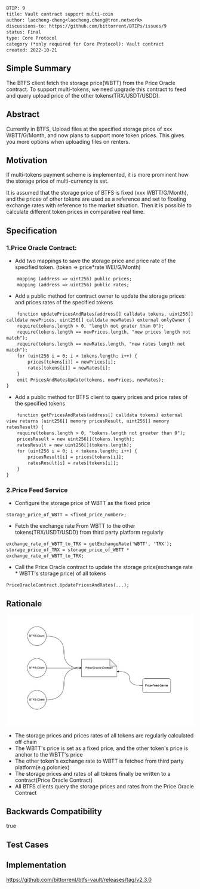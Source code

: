 
```
BTIP: 9
title: Vault contract support multi-coin
author: laocheng-cheng<laocheng.cheng@tron.network>
discussions-to: https://github.com/bittorrent/BTIPs/issues/9
status: Final
type: Core Protocol
category (*only required for Core Protocol): Vault contract
created: 2022-10-21
```

## Simple Summary

The BTFS client fetch the storage price(WBTT) from the Price Oracle contract. To support multi-tokens, we need upgrade this contract to feed and query upload price of the other tokens(TRX/USDT/USDD).

## Abstract

Currently in BTFS, Upload files at the specified storage price of xxx WBTT/G/Month, and now plans to support more token prices. This gives you more options when uploading files on renters.

## Motivation

If multi-tokens payment scheme is implemented, it is more prominent how the storage price of multi-currency is set.

It is assumed that the storage price of BTFS is fixed (xxx WBTT/G/Month), and the prices of other tokens are used as a reference and set to floating exchange rates with reference to the market situation. Then it is possible to calculate different token prices in comparative real time.

## Specification

### 1.Price Oracle Contract:
- Add two mappings to save the storage price and price rate of the specified token. (token => price*rate WEI/G/Month)
```solidity
    mapping (address => uint256) public prices;
    mapping (address => uint256) public rates;
```

- Add a public method for contract owner to update the storage prices and prices rates of the specified tokens 
```solidity
    function updatePricesAndRates(address[] calldata tokens, uint256[] calldata newPrices, uint256[] calldata newRates) external onlyOwner {
    require(tokens.length > 0, "length not grater than 0");
    require(tokens.length == newPrices.length, "new prices length not match");
    require(tokens.length == newRates.length, "new rates length not match");
    for (uint256 i = 0; i < tokens.length; i++) {
        prices[tokens[i]] = newPrices[i];
        rates[tokens[i]] = newRates[i];
    }
    emit PricesAndRatesUpdate(tokens, newPrices, newRates);
}
```

- Add a public method for BTFS client to query prices and price rates of the specified tokens
```solidity
    function getPricesAndRates(address[] calldata tokens) external view returns (uint256[] memory pricesResult, uint256[] memory ratesResult) {
    require(tokens.length > 0, "tokens length not greater than 0");
    pricesResult = new uint256[](tokens.length);
    ratesResult = new uint256[](tokens.length);
    for (uint256 i = 0; i < tokens.length; i++) {
        pricesResult[i] = prices[tokens[i]];
        ratesResult[i] = rates[tokens[i]];
    }
}
```
### 2.Price Feed Service
- Configure the storage price of WBTT as the fixed price
```
storage_price_of_WBTT = <fixed_price_number>;
```

- Fetch the exchange rate From WBTT to the other tokens(TRX/USDT/USDD) from third party platform regularly
```
exchange_rate_of_WBTT_to_TRX = getExchangeRate('WBTT', 'TRX');
storage_price_of_TRX = storage_price_of_WBTT * exchange_rate_of_WBTT_to_TRX; 
```

- Call the Price Oracle contract to update the storage price(exchange rate * WBTT's storage price) of all tokens
```
PriceOracleContract.UpdatePricesAndRates(...);
```
## Rationale
![btfs price_feed](../pictures/price-feed.png)
- The storage prices and prices rates of all tokens are regularly calculated off chain
- The WBTT's price is set as a fixed price, and the other token's price is anchor to the WBTT's price
- The other token's exchange rate to WBTT is fetched from third party platform(e.g.poloniex)
- The storage prices and rates of all tokens finally be written to a contract(Price Oracle Contract)
- All BTFS clients query the storage prices and rates from the Price Oracle Contract

## Backwards Compatibility

true

## Test Cases

## Implementation

<https://github.com/bittorrent/btfs-vault/releases/tag/v2.3.0>
